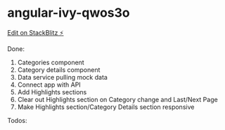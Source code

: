 # angular-ivy-qwos3o

[Edit on StackBlitz ⚡️](https://stackblitz.com/edit/angular-ivy-qwos3o)

Done:

1. Categories component
2. Category details component
3. Data service pulling mock data
4. Connect app with API
5. Add Highlights sections
6. Clear out Highlights section on Category change and Last/Next Page
7. Make Highlights section/Category Details section responsive

Todos:
